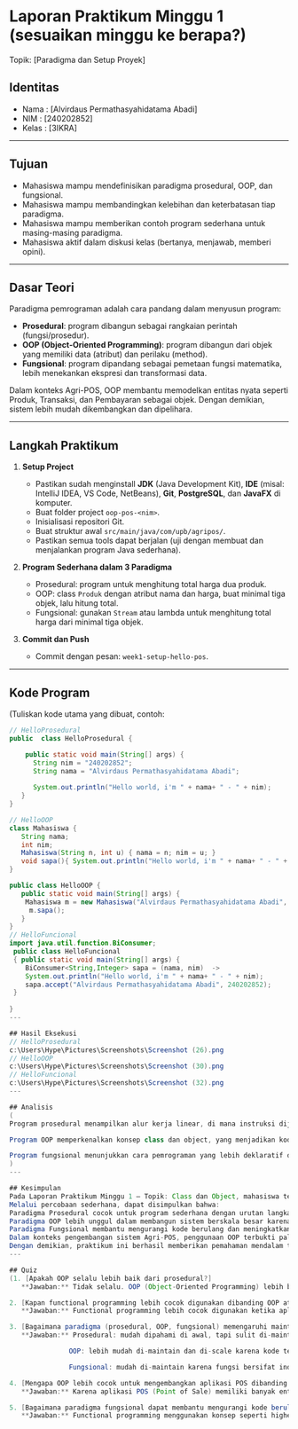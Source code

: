 # Laporan Praktikum Minggu 1 (sesuaikan minggu ke berapa?)
Topik: [Paradigma dan Setup Proyek]

## Identitas
- Nama  : [Alvirdaus Permathasyahidatama Abadi]
- NIM   : [240202852]
- Kelas : [3IKRA]

---

## Tujuan
- Mahasiswa mampu mendefinisikan paradigma prosedural, OOP, dan fungsional.
- Mahasiswa mampu membandingkan kelebihan dan keterbatasan tiap paradigma.
- Mahasiswa mampu memberikan contoh program sederhana untuk masing-masing paradigma.
- Mahasiswa aktif dalam diskusi kelas (bertanya, menjawab, memberi opini).
---

## Dasar Teori
Paradigma pemrograman adalah cara pandang dalam menyusun program:  
- **Prosedural**: program dibangun sebagai rangkaian perintah (fungsi/prosedur).  
- **OOP (Object-Oriented Programming)**: program dibangun dari objek yang memiliki data (atribut) dan perilaku (method).  
- **Fungsional**: program dipandang sebagai pemetaan fungsi matematika, lebih menekankan ekspresi dan transformasi data.  

Dalam konteks Agri-POS, OOP membantu memodelkan entitas nyata seperti Produk, Transaksi, dan Pembayaran sebagai objek. Dengan demikian, sistem lebih mudah dikembangkan dan dipelihara.  

---

## Langkah Praktikum
1. **Setup Project**
   - Pastikan sudah menginstall **JDK** (Java Development Kit), **IDE** (misal: IntelliJ IDEA, VS Code, NetBeans), **Git**, **PostgreSQL**, dan **JavaFX** di komputer.
   - Buat folder project `oop-pos-<nim>`.
   - Inisialisasi repositori Git.
   - Buat struktur awal `src/main/java/com/upb/agripos/`.
   - Pastikan semua tools dapat berjalan (uji dengan membuat dan menjalankan program Java sederhana).

2. **Program Sederhana dalam 3 Paradigma**
   - Prosedural: program untuk menghitung total harga dua produk.
   - OOP: class `Produk` dengan atribut nama dan harga, buat minimal tiga objek, lalu hitung total.  
   - Fungsional: gunakan `Stream` atau lambda untuk menghitung total harga dari minimal tiga objek.  

3. **Commit dan Push**
   - Commit dengan pesan: `week1-setup-hello-pos`.  

---

## Kode Program
(Tuliskan kode utama yang dibuat, contoh:  

```java
// HelloProsedural
public  class HelloProsedural {

    public static void main(String[] args) {
      String nim = "240202852";
      String nama = "Alvirdaus Permathasyahidatama Abadi";
      
      System.out.println("Hello world, i'm " + nama+ " - " + nim);
   }
}

// HelloOOP
class Mahasiswa {
   String nama;
   int nim;
   Mahasiswa(String n, int u) { nama = n; nim = u; }
   void sapa(){ System.out.println("Hello world, i'm " + nama+ " - " + nim);}
}

public class HelloOOP {
   public static void main(String[] args) {
    Mahasiswa m = new Mahasiswa("Alvirdaus Permathasyahidatama Abadi", 240202852);
     m.sapa();
   }
}
// HelloFuncional 
import java.util.function.BiConsumer;
 public class HelloFuncional 
 { public static void main(String[] args) {
    BiConsumer<String,Integer> sapa = (nama, nim)  ->
    System.out.println("Hello world, i'm " + nama+ " - " + nim);
    sapa.accept("Alvirdaus Permathasyahidatama Abadi", 240202852);
 }
    
}
---

## Hasil Eksekusi
// HelloProsedural
c:\Users\Hype\Pictures\Screenshots\Screenshot (26).png
// HelloOOP
c:\Users\Hype\Pictures\Screenshots\Screenshot (30).png
// HelloFuncional 
c:\Users\Hype\Pictures\Screenshots\Screenshot (32).png
---

## Analisis
(
Program prosedural menampilkan alur kerja linear, di mana instruksi dijalankan langkah demi langkah. Pendekatan ini mudah dibuat untuk program kecil, namun sulit dikembangkan karena semua logika bercampur dalam satu fungsi utama.

Program OOP memperkenalkan konsep class dan object, yang menjadikan kode lebih terstruktur dan modular. Setiap entitas seperti Mahasiswa atau Produk memiliki atribut dan perilaku sendiri. Hal ini mempermudah pengelolaan data dan mempercepat proses pengembangan fitur baru, khususnya pada aplikasi skala besar seperti Agri-POS.

Program fungsional menunjukkan cara pemrograman yang lebih deklaratif dengan memanfaatkan lambda expression dan functional interface seperti BiConsumer. Pendekatan ini mampu mengurangi boilerplate code dan meminimalkan efek samping, sehingga kode lebih bersih dan mudah diuji.
)
---

## Kesimpulan
Pada Laporan Praktikum Minggu 1 – Topik: Class dan Object, mahasiswa telah memahami dan mempraktikkan tiga paradigma pemrograman utama, yaitu Prosedural, OOP (Object-Oriented Programming), dan Fungsional.
Melalui percobaan sederhana, dapat disimpulkan bahwa:
Paradigma Prosedural cocok untuk program sederhana dengan urutan langkah-langkah yang jelas.
Paradigma OOP lebih unggul dalam membangun sistem berskala besar karena memisahkan data dan perilaku ke dalam class dan object, sehingga kode menjadi lebih mudah dikembangkan dan dipelihara.
Paradigma Fungsional membantu mengurangi kode berulang dan meningkatkan efisiensi melalui penggunaan ekspresi dan fungsi tanpa efek samping.
Dalam konteks pengembangan sistem Agri-POS, penggunaan OOP terbukti paling efektif untuk memodelkan entitas seperti Produk, Transaksi, dan Pembayaran, sehingga sistem lebih modular, mudah diperluas, dan terstruktur dengan baik.
Dengan demikian, praktikum ini berhasil memberikan pemahaman mendalam tentang perbedaan dan penerapan paradigma pemrograman, serta pentingnya pemilihan paradigma yang tepat sesuai kebutuhan proyek.
---

## Quiz
(1. [Apakah OOP selalu lebih baik dari prosedural?]  
   **Jawaban:** Tidak selalu. OOP (Object-Oriented Programming) lebih baik jika proyek membutuhkan struktur yang kompleks, banyak objek, dan skalabilitas tinggi. Namun, untuk program kecil atau tugas sederhana, paradigma prosedural bisa lebih efisien karena lebih ringan dan mudah dipahami. 

2. [Kapan functional programming lebih cocok digunakan dibanding OOP atau prosedural?]  
   **Jawaban:** Functional programming lebih cocok digunakan ketika aplikasi membutuhkan pemrosesan data yang kompleks, bersifat paralel, dan mengutamakan immutability (data tidak berubah). Contohnya seperti pengolahan data besar (data processing), machine learning pipeline, atau sistem yang membutuhkan tingkat keandalan tinggi tanpa efek samping (side effects). 

3. [Bagaimana paradigma (prosedural, OOP, fungsional) memengaruhi maintainability dan scalability aplikasi?]  
   **Jawaban:** Prosedural: mudah dipahami di awal, tapi sulit di-maintain saat program membesar karena logika bercampur.

               OOP: lebih mudah di-maintain dan di-scale karena kode terorganisir ke dalam kelas dan objek yang modular.

               Fungsional: mudah di-maintain karena fungsi bersifat independen dan tidak bergantung pada keadaan (state), sehingga lebih mudah diuji dan dikembangkan paralel.  

4. [Mengapa OOP lebih cocok untuk mengembangkan aplikasi POS dibanding prosedural?]  
   **Jawaban:** Karena aplikasi POS (Point of Sale) memiliki banyak entitas seperti Produk, Transaksi, Kasir, dan Pelanggan. OOP memungkinkan semua entitas ini direpresentasikan sebagai objek dengan atribut dan metode masing-masing, sehingga mempermudah pengelolaan data, perluasan fitur, serta pemeliharaan kode.  

5. [Bagaimana paradigma fungsional dapat membantu mengurangi kode berulang (*boilerplate code*)?]  
   **Jawaban:** Functional programming menggunakan konsep seperti higher-order functions, map, filter, dan reduce yang memungkinkan operasi umum diterapkan tanpa menulis ulang logika berulang. Dengan begitu, kode menjadi lebih singkat, deklaratif, dan mudah dibaca.  )